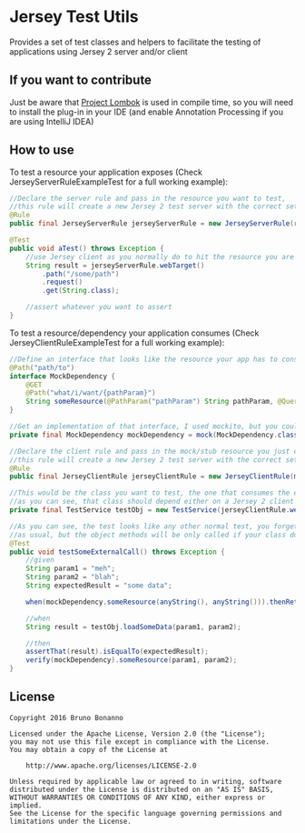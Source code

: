 # Jersey Test Utils


Provides a set of test classes and helpers to facilitate the testing of applications using Jersey 2 server and/or client

## If you want to contribute
Just be aware that [Project Lombok](https://projectlombok.org/) is used in compile time, so you will need to install the plug-in in your IDE (and enable Annotation Processing if you are using IntelliJ IDEA)

## How to use

To test a resource your application exposes (Check JerseyServerRuleExampleTest for a full working example):

```java
//Declare the server rule and pass in the resource you want to test, 
//this rule will create a new Jersey 2 test server with the correct setup for each test, don't worry, it's very fast
@Rule
public final JerseyServerRule jerseyServerRule = new JerseyServerRule(resource);

@Test
public void aTest() throws Exception {
    //use Jersey client as you normally do to hit the resource you are testing
    String result = jerseyServerRule.webTarget()
        .path("/some/path")
        .request()
        .get(String.class);

    //assert whatever you want to assert
}
```

To test a resource/dependency your application consumes (Check JerseyClientRuleExampleTest for a full working example):
 
```java
//Define an interface that looks like the resource your app has to consume (iniside the test class is the recommended place)
@Path("path/to")
interface MockDependency {
    @GET
    @Path("what/i/want/{pathParam}")
    String someResource(@PathParam("pathParam") String pathParam, @QueryParam("queryParam") String queryParam);
}

//Get an implementation of that interface, I used mockito, but you could use any mocking tool or you could create your own test stub
private final MockDependency mockDependency = mock(MockDependency.class);

//Declare the client rule and pass in the mock/stub resource you just created, 
//this rule will create a new Jersey 2 test server with the correct setup for each test, don't worry, it's very fast
@Rule
public final JerseyClientRule jerseyClientRule = new JerseyClientRule(mockDependency);

//This would be the class you want to test, the one that consumes the external resource/dependency
//as you can see, that class should depend either on a Jersey 2 client or a Jersey 2 WebTarget and use it to do the proper http calls
private final TestService testObj = new TestService(jerseyClientRule.webTarget());

//As you can see, the test looks like any other normal test, you forget about the http stuff and deal with mocks/stuff
//as usual, but the object methods will be only called if your class does the right http calls
@Test
public void testSomeExternalCall() throws Exception {
    //given
    String param1 = "meh";
    String param2 = "blah";
    String expectedResult = "some data";

    when(mockDependency.someResource(anyString(), anyString())).thenReturn(expectedResult);

    //when
    String result = testObj.loadSomeData(param1, param2);

    //then
    assertThat(result).isEqualTo(expectedResult);
    verify(mockDependency).someResource(param1, param2);
}
```

## License

```
Copyright 2016 Bruno Bonanno

Licensed under the Apache License, Version 2.0 (the "License");
you may not use this file except in compliance with the License.
You may obtain a copy of the License at

    http://www.apache.org/licenses/LICENSE-2.0

Unless required by applicable law or agreed to in writing, software
distributed under the License is distributed on an "AS IS" BASIS,
WITHOUT WARRANTIES OR CONDITIONS OF ANY KIND, either express or implied.
See the License for the specific language governing permissions and
limitations under the License.
```
